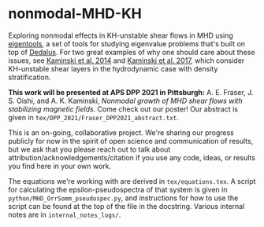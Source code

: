# nonmodal-MHD-KH
Exploring nonmodal effects in KH-unstable shear flows in MHD using 
[eigentools](https://github.com/DedalusProject/eigentools), a set of tools for studying eigenvalue problems that's 
built on top of [Dedalus](dedalus-project.org). For two great examples of why one should care about these issues, see 
[Kaminski et al. 2014](https://doi.org/10.1017/jfm.2014.552) and 
[Kaminski et al. 2017](https://doi.org/10.1017/jfm.2017.396), which consider KH-unstable shear layers in the 
hydrodynamic case with density stratification.

**This work will be presented at APS DPP 2021 in Pittsburgh:** A. E. Fraser, J. S. Oishi, and A. K. Kaminski, 
*Nonmodal growth of MHD shear flows with stabilizing magnetic fields*. 
Come check out our poster! 
Our abstract is given in `tex/DPP_2021/Fraser_DPP2021_abstract.txt`. 

This is an on-going, collaborative project. We're sharing our progress publicly for now in the spirit of open science 
and communication of results, but we ask that you please reach out to talk about attribution/acknowledgements/citation 
if you use any code, ideas, or results you find here in your own work.

The equations we're working with are derived in `tex/equations.tex`. 
A script for calculating the epsilon-pseudospectra of that system is given in `python/MHD_OrrSomm_pseudospec.py`, 
and instructions for how to use the script can be found at the top of the file in the docstring. 
Various internal notes are in `internal_notes_logs/`.